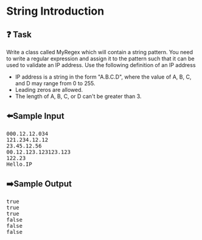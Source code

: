 # String Introduction
## ❓ Task
Write a class called MyRegex which will contain a string pattern. You need to write a regular expression and assign it to the pattern such that it can be used to validate an IP address. Use the following definition of an IP address
- IP address is a string in the form "A.B.C.D", where the value of A, B, C, and D may range from 0 to 255.
- Leading zeros are allowed.
- The length of A, B, C, or D can't be greater than 3.
## ⬅️Sample Input
<pre>
000.12.12.034
121.234.12.12
23.45.12.56
00.12.123.123123.123
122.23
Hello.IP
</pre>

## ➡️Sample Output
<pre>
true
true
true
false
false
false
</pre>